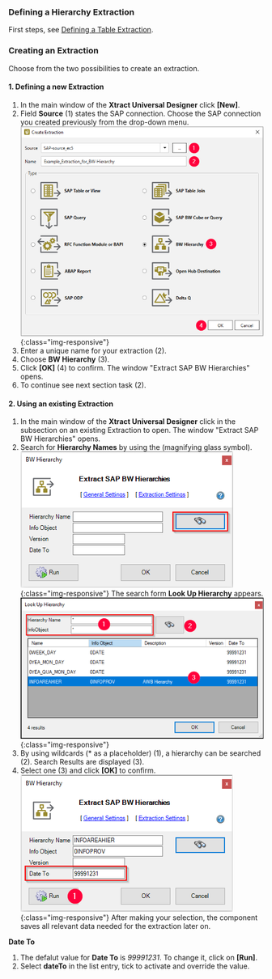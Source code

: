 ### Defining a Hierarchy Extraction
First steps, see [Defining a Table Extraction](../define-a-table-extraction).

### Creating an Extraction
Choose from the two possibilities to create an extraction.

#### 1. Defining a new Extraction
1. In the main window of the **Xtract Universal Designer** click **[New]**.
2. Field **Source** (1) states the SAP connection. Choose the SAP connection you created previously from the drop-down menu.
![Create-Hierarchy-Extraction](/img/content/xu/xu_select-bw-hierarchy.png){:class="img-responsive"}
3. Enter a unique name for your extraction (2).
4. Choose **BW Hierarchy** (3).
5. Click **[OK]** (4) to confirm.
The window "Extract SAP BW Hierarchies" opens.
6. To continue see next section task (2).

#### 2. Using an existing Extraction
1. In the main window of the **Xtract Universal Designer** click in the subsection on an existing Extraction to open.
The window "Extract SAP BW Hierarchies" opens.
2. Search for **Hierarchy Names** by using the (magnifying glass symbol).
![Search Hierarchy Names](/img/content/xu/xu_search_hierarchy_name.png){:class="img-responsive"}
The search form **Look Up Hierarchy** appears.
![Look Up Hierarchy](/img/content/xu/xu_look-up-hierarchy.png){:class="img-responsive"}
3. By using wildcards (* as a placeholder) (1), a hierarchy can be searched (2).
Search Results are displayed (3).
4. Select one (3) and click **[OK]** to confirm.
![Look Up Hierarchy](/img/content/xu/xu_search-hierarchy-name-filled.png){:class="img-responsive"}
After making your selection, the component saves all relevant data needed for the extraction later on.

**Date To**<br>
1. The defalut value for **Date To** is *99991231*. To change it, click on **[Run]**.
2. Select **dateTo** in the list entry, tick to activate and override the value.